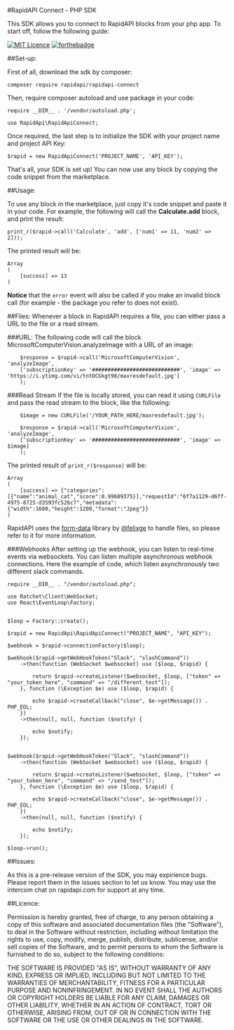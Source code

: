 #RapidAPI Connect - PHP SDK

This SDK allows you to connect to RapidAPI blocks from your php app. To start off, follow the following guide:

[![MIT Licence](https://badges.frapsoft.com/os/mit/mit.png?v=103)](https://opensource.org/licenses/mit-license.php)
[![forthebadge](http://forthebadge.com/images/badges/built-by-developers.svg)](http://forthebadge.com)

##Set-up:

First of all, download the sdk by composer:

    composer require rapidapi/rapidapi-connect

Then, require composer autoload and use package in your code:

    require __DIR__ . '/vendor/autoload.php';
    
    use RapidApi\RapidApiConnect;

Once required, the last step is to initialize the SDK with your project name and project API Key:

    $rapid = new RapidApiConnect('PROJECT_NAME', 'API_KEY');

That's all, your SDK is set up! You can now use any block by copying the code snippet from the marketplace.

##Usage:

To use any block in the marketplace, just copy it's code snippet and paste it in your code. For example, the following will call the **Calculate.add** block, and print the result:

    print_r($rapid->call('Calculate', 'add', ['num1' => 11, 'num2' => 2]));

The printed result will be:

    Array
    (
        [success] => 13
    )

**Notice** that the `error` event will also be called if you make an invalid block call (for example - the package you refer to does not exist).

##Files:
Whenever a block in RapidAPI requires a file, you can either pass a URL to the file or a read stream.

###URL:
The following code will call the block MicrosoftComputerVision.analyzeImage with a URL of an image:

```
    $response = $rapid->call('MicrosoftComputerVision', 'analyzeImage', 
    ['subscriptionKey' => '############################', 'image' => 'https://i.ytimg.com/vi/tntOCGkgt98/maxresdefault.jpg']
    );

```

###Read Stream
If the file is locally stored, you can read it using `CURLFile` and pass the read stream to the block, like the following:
```
    $image = new CURLFile('/YOUR_PATH_HERE/maxresdefault.jpg');
    
    $response = $rapid->call('MicrosoftComputerVision', 'analyzeImage', 
    ['subscriptionKey' => '############################', 'image' => $image]
    );
```

The printed result of `print_r($response)` will be:

    Array
    (
        [success] => {"categories":[{"name":"animal_cat","score":0.99609375}],"requestId":"6f7a1129-d6ff-4975-8725-d3593fc526c7","metadata":{"width":1600,"height":1200,"format":"Jpeg"}}
    )
    
RapidAPI uses the [form-data](https://github.com/form-data/form-data) library by [@felixge](https://github.com/felixge) to handle files, so please refer to it for more information.

###Webhooks
After setting up the webhook, you can listen to real-time events via websockets. You can listen multiple asynchronous webhook connections. Here the example of code, which listen asynchronously two different slack commands.

```
require __DIR__ . "/vendor/autoload.php";

use Ratchet\Client\WebSocket;
use React\EventLoop\Factory;


$loop = Factory::create();

$rapid = new RapidApi\RapidApiConnect("PROJECT_NAME", "API_KEY");

$webhook = $rapid->connectionFactory($loop);

$webhook($rapid->getWebHookToken("Slack", "slashCommand"))
    ->then(function (WebSocket $websocket) use ($loop, $rapid) {

        return $rapid->createListener($websocket, $loop, ["token" => "your_token_here", "command" => "/different_test"]);
    }, function (\Exception $e) use ($loop, $rapid) {

        echo $rapid->createCallback("close", $e->getMessage()) . PHP_EOL;
    })
    ->then(null, null, function ($notify) {

        echo $notify;
    });


$webhook($rapid->getWebHookToken("Slack", "slashCommand"))
    ->then(function (WebSocket $websocket) use ($loop, $rapid) {

        return $rapid->createListener($websocket, $loop, ["token" => "your_token_here", "command" => "/send_test"]);
    }, function (\Exception $e) use ($loop, $rapid) {

        echo $rapid->createCallback("close", $e->getMessage()) . PHP_EOL;
    })
    ->then(null, null, function ($notify) {

        echo $notify;
    });

$loop->run();
```

##Issues:

As this is a pre-release version of the SDK, you may expirience bugs. Please report them in the issues section to let us know. You may use the intercom chat on rapidapi.com for support at any time.

##Licence:

Permission is hereby granted, free of charge, to any person obtaining a copy of this software and associated documentation files (the "Software"), to deal in the Software without restriction, including without limitation the rights to use, copy, modify, merge, publish, distribute, sublicense, and/or sell copies of the Software, and to permit persons to whom the Software is furnished to do so, subject to the following conditions:

THE SOFTWARE IS PROVIDED "AS IS", WITHOUT WARRANTY OF ANY KIND, EXPRESS OR IMPLIED, INCLUDING BUT NOT LIMITED TO THE WARRANTIES OF MERCHANTABILITY, FITNESS FOR A PARTICULAR PURPOSE AND NONINFRINGEMENT. IN NO EVENT SHALL THE AUTHORS OR COPYRIGHT HOLDERS BE LIABLE FOR ANY CLAIM, DAMAGES OR OTHER LIABILITY, WHETHER IN AN ACTION OF CONTRACT, TORT OR OTHERWISE, ARISING FROM, OUT OF OR IN CONNECTION WITH THE SOFTWARE OR THE USE OR OTHER DEALINGS IN THE SOFTWARE.

